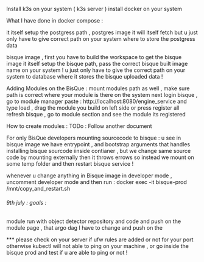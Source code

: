 Install k3s on your system ( k3s server )
install docker on your system 


What I have done in docker compose : 

it itself setup the postgress path , 
postgres image it will itself fetch but 
u just only have to give correct path on your system where to store the postgress data

bisque image , first you have to build the workspace to get the bisque image 
it itself setup the bisque path, 
pass the correct bisque built image name on your system ! 
u just only have to give the correct path on your system to database where it stores the bisque uploaded data ! 


Adding Modules on the BisQue : 
mount modules path as well , make sure path is correct  where your module is there on the system 
next login bisque , go to module manager 
paste : http://localhost:8080/engine_service and type load , 
drag the module you build on left side or press register all 
refresh bisque , 
go to module section and see the module its registered 

How to create modules : TODo : Follow another document 

For only BisQue developers 
mounting sourcecode to bisque : 
u see in bisque image we have entrypoint , and bootstrap arguments that handles installing bisque sourcode 
iinside contianer , but we change same source code by mounting externally then it throws errows 
so instead we mount on some temp folder and then restart bisque service ! 

whenever u change anything in Bisque image in developer mode , uncomment developer mode and then run : 
docker exec -it bisque-prod /mnt/copy_and_restart.sh



###### 9th july : goals : 
module run with object detector repository and code and push on the module page , that argo dag I have
to change and push on the 


*** please check on your server if ufw rules are added or not for your port otherwise kubectl will not able to 
ping on your machine , or go inside the bisque prod and test if u are able to ping or not ! 






